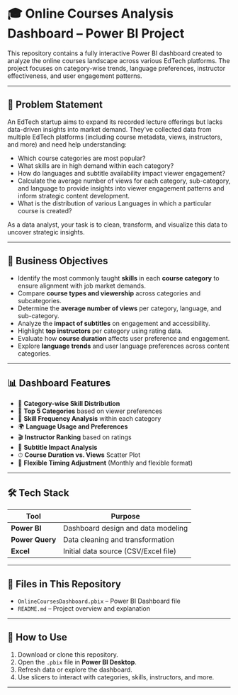 # 🎓 Online Courses Analysis Dashboard – Power BI Project

This repository contains a fully interactive Power BI dashboard created to analyze the online courses landscape across various EdTech platforms. The project focuses on category-wise trends, language preferences, instructor effectiveness, and user engagement patterns.

---

## 📌 Problem Statement

An EdTech startup aims to expand its recorded lecture offerings but lacks data-driven insights into market demand. They've collected data from multiple EdTech platforms (including course metadata, views, instructors, and more) and need help understanding:

- Which course categories are most popular?
- What skills are in high demand within each category?
- How do languages and subtitle availability impact viewer engagement?
- Calculate the average number of views for each category, sub-category, and language to provide insights into viewer engagement patterns and inform strategic content development.
- What is the distribution of various Languages  in which a particular course is  created?

As a data analyst, your task is to clean, transform, and visualize this data to uncover strategic insights.

---

## 🎯 Business Objectives

- Identify the most commonly taught **skills** in each **course category** to ensure alignment with job market demands.
- Compare **course types and viewership** across categories and subcategories.
- Determine the **average number of views** per category, language, and sub-category.
- Analyze the **impact of subtitles** on engagement and accessibility.
- Highlight **top instructors** per category using rating data.
- Evaluate how **course duration** affects user preference and engagement.
- Explore **language trends** and user language preferences across content categories.

---

## 📊 Dashboard Features

- 📌 **Category-wise Skill Distribution**
- 🔎 **Top 5 Categories** based on viewer preferences
- 🧠 **Skill Frequency Analysis** within each category
- 🌍 **Language Usage and Preferences**
- 🎬 **Instructor Ranking** based on ratings
- 🧭 **Subtitle Impact Analysis**
- ⏱ **Course Duration vs. Views** Scatter Plot
- 📅 **Flexible Timing Adjustment** (Monthly and flexible format)

---

## 🛠️ Tech Stack

| Tool         | Purpose                         |
|--------------|----------------------------------|
| **Power BI** | Dashboard design and data modeling |
| **Power Query** | Data cleaning and transformation |
| **Excel**    | Initial data source (CSV/Excel file) |

---

## 📁 Files in This Repository

- `OnlineCoursesDashboard.pbix` – Power BI Dashboard file
- `README.md` – Project overview and explanation

---

## 🚀 How to Use

1. Download or clone this repository.
2. Open the `.pbix` file in **Power BI Desktop**.
3. Refresh data or explore the dashboard.
4. Use slicers to interact with categories, skills, instructors, and more.

---

